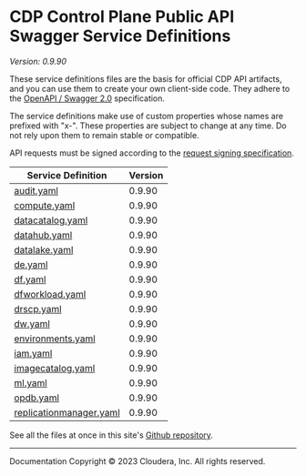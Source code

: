 # CDP Control Plane Public API Swagger Service Definitions

*Version: 0.9.90*

These service definitions files are the basis for official CDP API artifacts,
and you can use them to create your own client-side code. They adhere to the
[OpenAPI / Swagger 2.0](https://swagger.io/specification/v2/) specification.

The service definitions make use of custom properties whose names are prefixed
with "x-". These properties are subject to change at any time. Do not rely upon
them to remain stable or compatible.

API requests must be signed according to the
[request signing specification](request_signing.md).

| Service Definition | Version |
| --- | --- |
| [audit.yaml](./audit.yaml) | 0.9.90 |
| [compute.yaml](./compute.yaml) | 0.9.90 |
| [datacatalog.yaml](./datacatalog.yaml) | 0.9.90 |
| [datahub.yaml](./datahub.yaml) | 0.9.90 |
| [datalake.yaml](./datalake.yaml) | 0.9.90 |
| [de.yaml](./de.yaml) | 0.9.90 |
| [df.yaml](./df.yaml) | 0.9.90 |
| [dfworkload.yaml](./dfworkload.yaml) | 0.9.90 |
| [drscp.yaml](./drscp.yaml) | 0.9.90 |
| [dw.yaml](./dw.yaml) | 0.9.90 |
| [environments.yaml](./environments.yaml) | 0.9.90 |
| [iam.yaml](./iam.yaml) | 0.9.90 |
| [imagecatalog.yaml](./imagecatalog.yaml) | 0.9.90 |
| [ml.yaml](./ml.yaml) | 0.9.90 |
| [opdb.yaml](./opdb.yaml) | 0.9.90 |
| [replicationmanager.yaml](./replicationmanager.yaml) | 0.9.90 |

See all the files at once in this site's
[Github repository](https://github.com/cloudera/cdp-dev-docs/tree/master/api-docs/swagger).

----

Documentation Copyright © 2023 Cloudera, Inc. All rights reserved.

